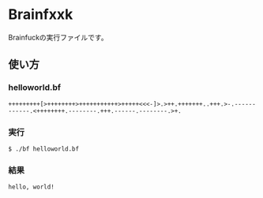 Brainfxxk
======================
Brainfuckの実行ファイルです。

使い方
------
### helloworld.bf
    +++++++++[>++++++++>+++++++++++>+++++<<<-]>.>++.+++++++..+++.>-.------------.<++++++++.--------.+++.------.--------.>+.
### 実行
`$ ./bf helloworld.bf`

### 結果
`hello, world!`
